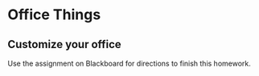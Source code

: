 # Office Things
## Customize your office

Use the assignment on Blackboard for directions to finish this homework.

